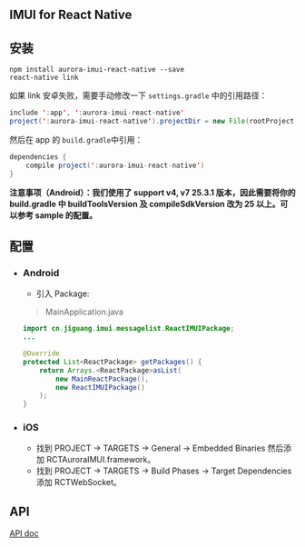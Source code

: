## IMUI for React Native

## 安装

```shell
npm install aurora-imui-react-native --save
react-native link
```

如果 link 安卓失败，需要手动修改一下 `settings.gradle` 中的引用路径：

```java
include ':app', ':aurora-imui-react-native'
project(':aurora-imui-react-native').projectDir = new File(rootProject.projectDir, '../node_modules/aurora-imui-react-native/ReactNative/android')
```

然后在 app 的 `build.gradle`中引用：

```java
dependencies {
    compile project(':aurora-imui-react-native')
}
```

**注意事项（Android）：我们使用了 support v4, v7 25.3.1 版本，因此需要将你的 build.gradle 中 buildToolsVersion 及 compileSdkVersion 改为 25 以上。可以参考 sample 的配置。**

## 配置

- ### Android

  - 引入 Package:

  > MainApplication.java

  ```java
  import cn.jiguang.imui.messagelist.ReactIMUIPackage;
  ...

  @Override
  protected List<ReactPackage> getPackages() {
      return Arrays.<ReactPackage>asList(
          new MainReactPackage(),
          new ReactIMUIPackage()
      );
  }
  ```


- ### iOS

  - 找到 PROJECT -> TARGETS -> General -> Embedded Binaries  然后添加 RCTAuroraIMUI.framework。
  - 找到 PROJECT -> TARGETS -> Build Phases -> Target Dependencies 添加 RCTWebSocket。

## API

[API doc](./docs/APIs_zh.md)